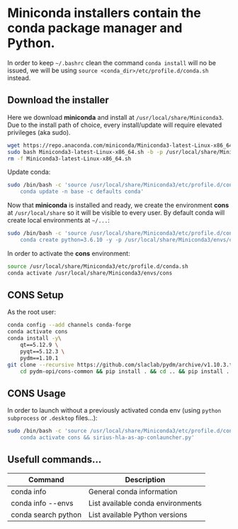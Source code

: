# Miniconda installers contain the conda package manager and Python. 
In order to keep `~/.bashrc` clean the command `conda install` will no be issued,
we will be using `source <conda_dir>/etc/profile.d/conda.sh` instead.

## Download the installer
Here we download **miniconda** and install at `/usr/local/share/Miniconda3`. Due to the install path of choice,
every install/update will require elevated privileges (aka sudo).
```bash
wget https://repo.anaconda.com/miniconda/Miniconda3-latest-Linux-x86_64.sh
sudo bash Miniconda3-latest-Linux-x86_64.sh -b -p /usr/local/share/Miniconda3
rm -f Miniconda3-latest-Linux-x86_64.sh
```
Update conda:
```bash
sudo /bin/bash -c 'source /usr/local/share/Miniconda3/etc/profile.d/conda.sh &&\
	conda update -n base -c defaults conda'
```

Now that **miniconda** is installed and ready, we create the environment **cons** at `/usr/local/share` so it will be visible to every user. By default conda will create local environments at `~/...`:
```bash
sudo /bin/bash -c 'source /usr/local/share/Miniconda3/etc/profile.d/conda.sh &&\
	conda create python=3.6.10 -y -p /usr/local/share/Miniconda3/envs/cons'
```

In order to activate the **cons** environment:
```bash
source /usr/local/share/Miniconda3/etc/profile.d/conda.sh
conda activate /usr/local/share/Miniconda3/envs/cons
```

## CONS Setup
As the root user:
```bash
conda config --add channels conda-forge
conda activate cons
conda install -y\
    qt==5.12.9 \
    pyqt==5.12.3 \
    pydm==1.10.1
git clone --recursive https://github.com/slaclab/pydm/archive/v1.10.3.tar.gz &&\
    cd pydm-opi/cons-common && pip install . && cd .. && pip install .
```

## CONS Usage
In order to launch without a previously activated conda env (using `python subprocess` or  `.desktop` files...):
```bash
sudo /bin/bash -c 'source /usr/local/share/Miniconda3/etc/profile.d/conda.sh &&\
	conda activate cons && sirius-hla-as-ap-conlauncher.py'
```

## Usefull commands...
|Command|Description|
|-------|-----------|
|conda info|General conda information|
|conda info --envs|List available conda environments|
|conda search python|List available Python versions|
